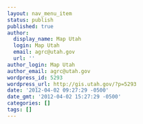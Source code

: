 ```yaml
---
layout: nav_menu_item
status: publish
published: true
author:
  display_name: Map Utah
  login: Map Utah
  email: agrc@utah.gov
  url: ''
author_login: Map Utah
author_email: agrc@utah.gov
wordpress_id: 5293
wordpress_url: http://gis.utah.gov/?p=5293
date: '2012-04-02 09:27:29 -0500'
date_gmt: '2012-04-02 15:27:29 -0500'
categories: []
tags: []
---
```


